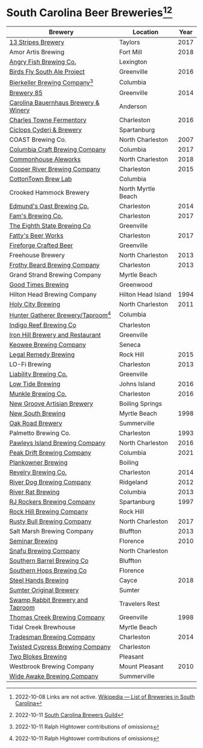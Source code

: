 # South Carolina Beer Breweries[^1][^2]

| Brewery | Location | Year |
|---------|----------|------|
| [13 Stripes Brewery](http://www.13stripesbrewery.com/) | Taylors | 2017 |
| Amor Artis Brewing | Fort Mill | 2018 |
| [Angry Fish Brewing Co.](http://angryfishbrewingco.com/) | Lexington ||
| [Birds Fly South Ale Project](https://bfsbeer.com/) |	Greenville | 2016 |
| [Bierkeller Brewing Company](https://www.bierkellercolumbia.com/)[^3] | Columbia ||
| [Brewery 85](http://brewery85.com/) | Greenville | 2014 |
| [Carolina Bauernhaus Brewery & Winery](https://carolinabauernhaus.com/) | Anderson ||
| [Charles Towne Fermentory](www.chsfermentory.com) | Charleston | 2016 |
| [Ciclops Cyderi & Brewery](www.ciclopscyderiandbrewery.com) | Spartanburg ||
| COAST Brewing Co. | North Charleston | 2007 |
| [Columbia Craft Brewing Company](https://www.columbiacraft.com/) | Columbia | 2017 |
| [Commonhouse Aleworks](https://www.commonhousealeworks.com) | North Charleston | 2018 |
| [Cooper River Brewing Company](https://cooperriverbrewing.com/) | Charleston | 2015 |
| [CottonTown Brew Lab](http://ctbl.azurewebsites.net/) | Columbia ||
| Crooked Hammock Brewery | North Myrtle Beach | |
| [Edmund's Oast Brewing Co.](http://edmundsoast.com/brewing-co/) | Charleston | 2014 |
| [Fam's Brewing Co.](http://famsbrewingco.com/) | Charleston | 2017 |
| [The Eighth State Brewing Co](https://www.eighthstatebrewing.com/) | Greenville ||
| [Fatty's Beer Works](https://www.fattysbeerworks.com/) | Charleston | 2017 |
| [Fireforge Crafted Beer](https://www.fireforge.beer/) | Greenville ||
| Freehouse Brewery | North Charleston | 2013 |
| [Frothy Beard Brewing Company](https://frothybeard.com/) | Charleston | 2013 |
| Grand Strand Brewing Company | Myrtle Beach | |
| [Good Times Brewing](https://millhousepizza.com/beer) | Greenwood ||
| Hilton Head Brewing Company | Hilton Head Island | 1994 |
| [Holy City Brewing](https://holycitybrewing.com/) | North Charleston | 2011 |
| [Hunter Gatherer Brewery/Taproom](https://huntergathererbrewery.com/)[^3] | Columbia |
| [Indigo Reef Brewing Co](http://www.indigoreefbrewing.com/) | Charleston ||
| [Iron Hill Brewery and Restaurant](https://www.ironhillbrewery.com/greenville-sc) | Greenville ||
| [Keowee Brewing Company](http://keoweebrewing.com/) | Seneca ||
| [Legal Remedy Brewing](http://legalremedybrewing.com/) | Rock Hill | 2015 |
| LO-Fi Brewing | Charleston | 2013 |
| [Liability Brewing Co.](https://liabilitybrewing.co/) | Greenville ||
| [Low Tide Brewing](https://www.lowtidebrewing.com/) | Johns Island | 2016 |
| [Munkle Brewing Co.](https://www.munklebrewing.com/) | Charleston | 2016 |
| [New Groove Artisian Brewery](http://newgroovebrew.com/) | Boiling Springs ||
| [New South Brewing](https://newsouthbrewing.com/) | Myrtle Beach | 1998 |
| [Oak Road Brewery](https://www.oakroadbrewery.com/) | Summerville ||
| Palmetto Brewing Co. | Charleston | 1993 |
| [Pawleys Island Brewing Company](https://www.pawleysislandbrewing.com/) | North Charleston | 2016 |
| [Peak Drift Brewing Company](https://.) | Columbia | 2021 |
| [Plankowner Brewing](http://plankownerbrewing.com/) | Boiling ||
| [Revelry Brewing Co.](https://www.revelrybrewingco.com/) | Charleston | 2014 |
| [River Dog Brewing Company](http://riverdogbrewing.com/) | Ridgeland | 2012 |
| [River Rat Brewing](http://www.riverratbrewery.com/) | Columbia | 2013 |
| [RJ Rockers Brewing Company](https://www.rjrockers.com/) | Spartanburg | 1997 |
| [Rock Hill Brewing Company](https://rockhillbrewingcompany.com/) | Rock Hill ||
| [Rusty Bull Brewing Company](https://www.rustybullbrewing.com/) | North Charleston | 2017 |
| Salt Marsh Brewing Company | Bluffton | 2013 |
| [Seminar Brewing](http://www.seminarbrewing.com/) | Florence | 2010 |
| [Snafu Brewing Company](http://www.snafubrewingcompany.com/) | North Charleston ||
| [Southern Barrel Brewing Co](http://southernbarrelbrewingco.com/) | Bluffton ||
| [Southern Hops Brewing Co](http://www.southernhops.com/) | Florence ||
| [Steel Hands Brewing](https://steelhandsbrewing.com/) | Cayce | 2018 |
| [Sumter Original Brewery](http://sumteroriginalbrewery.com/) | Sumter ||
| [Swamp Rabbit Brewery and Taproom](http://www.theswamprabbitbrewery.com/) | Travelers Rest ||
| [Thomas Creek Brewing Company](http://thomascreekbeer.com/) | Greenville | 1998 |
| Tidal Creek Brewhouse | Myrtle Beach | |
| [Tradesman Brewing Company](http://tradesmanbrewing.com/) | Charleston | 2014 |
| [Twisted Cypress Brewing Company](http://www.twistedcypressbrewingco.com/) | Charleston ||
| [Two Blokes Brewing](http://twoblokesbrewing.com/) | Pleasant ||
| Westbrook Brewing Company | Mount Pleasant | 2010 |
| [Wide Awake Brewing Company](https://www.wideawakebrewing.com/) | Summerville ||

[^1]: 2022-10-08 Links are not active. [Wikipedia — List of Breweries in South Carolina](https://en.wikipedia.org/wiki/List_of_breweries_in_South_Carolina)
[^2]: 2022-10-11 [South Carolina Brewers Guild](http://www.scbeer.org/brewery-map.html)
[^3]: 2022-10-11 Ralph Hightower contributions of omissions  

